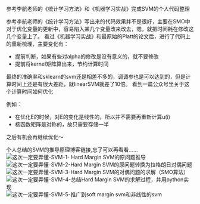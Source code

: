 参考李航老师的《统计学习方法》和《机器学习实战》完成SVM的个人代码整理

参考李航老师的《统计学习方法》写出来的代码效果并不是很好，主要在SMO中对于优化变量的更新中，容易陷入某几个变量改来改去，嗯，就把时间耗在修改这几个变量上了。
看过《机器学习实战》和最原始的Platt的论文后，进行了代码上的重新梳理，主要变化有：
* 提前判断，如果有些对alpha的修改是没有意义的，就不要修改
* 提前将kernel矩阵算出来，节约计算时间

最终的准确率和sklearn的svm还是相差不多的，调调参也是可以达到的，但是计算时间上还是有很大差距，就linearSVM就差了10倍。
看到一篇公众号里关于这个计算时间如何优化

例如：
* 在优化E的时候，对E的变化是线性的，所以并不需要再重新计算u(i)
* 核函数矩阵是对称的，故只需要存储一半

之后有机会再继续优化～

个人总结的SVM的推导原理博客链接,忘了可以再看看……
![这次一定要弄懂-SVM-1- Hard Margin SVM的原问题推导](https://blog.csdn.net/weixin_44264662/article/details/97151205)
![这次一定要弄懂-SVM-2-Hard Margin SVM的原问题转换为拉格朗日对偶问题](https://blog.csdn.net/weixin_44264662/article/details/97614757)
![这次一定要弄懂-SVM-3-Hard Margin SVM的对偶问题的求解（SMO算法）](https://blog.csdn.net/weixin_44264662/article/details/97673000)
![这次一定要弄懂-SVM-4-总结Hard Margin SVM的求解过程，并用python实现](https://blog.csdn.net/weixin_44264662/article/details/97900309)
![这次一定要弄懂-SVM-5-推广到soft margin svm和非线性的svm](https://blog.csdn.net/weixin_44264662/article/details/97952385)
